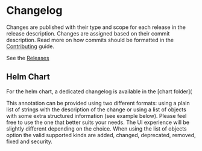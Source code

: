 # Changelog

Changes are published with their type and scope for each release in the release description. Changes are assigned based on their commit description. Read more on how commits should be formatted in the [Contributing](CONTRIBUTING.md#commits) guide.

See the [Releases](https://github.com/projectcapsule/capsule/releases)


## Helm Chart

For the helm chart, a dedicated changelog is available in the [chart folder](


This annotation can be provided using two different formats: using a plain list of strings with the description of the change or using a list of objects with some extra structured information (see example below). Please feel free to use the one that better suits your needs. The UI experience will be slightly different depending on the choice. When using the list of objects option the valid supported kinds are added, changed, deprecated, removed, fixed and security.